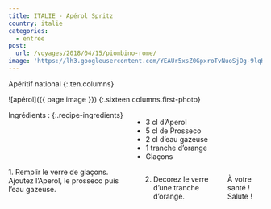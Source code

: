 ```yaml
---
title: ITALIE - Apérol Spritz
country: italie
categories:
  - entree
post:
  url: /voyages/2018/04/15/piombino-rome/
image: 'https://lh3.googleusercontent.com/YEAUr5xsZ0GpxroTvNuoSjOg-9lqHegENHhnn6Dz_ygKcfZnCttJz05wgHwQVF7lOq3PJzNGBH0uzk5-KMqJQ_opDl5sKnvawuPb8fcfskX-7ZqOuJdTnuKKwIOpoVfVL9vNfPdv7fQgLH4QskeR_30guk8cyloTsvBua5Ve81tt5mEUoGi02LB7-n1TSLEGFN4vyw1JSv0an1sA7aCIIg_HaiI2dH3XipsUaUxfQ8ZSi5sOeVtZCvj4osi1sMzgPfDZxAKjHpKnDPKTmFfKZzR_SWdK9xIh1lPNjBr10tgIq_JDO3_3S6v8g22CFDwTu8E32MqgXvsf9_JLwBrPhrsr84TO-19lIx8SvFUm2ADuH04BRH7FIJQIjqzTUpL1gLE3Ju4LNggD00h6dRiAhqqzPPNyOmhXMnDeyvzHPLdnd2SWfaU8VHNJpqbMtFi6D2jhjasLlDjZ6gdkyKObSTOTr983HEHh1tcxPAmAW43D4A5Wzx2uExAtDWhg6-BafAgWfd4nu5l8XTXmLYDgQHBnj9KEaYRqwjY17vkjFm5-prY8WfNOz2BLnNqj31GNn9yiJUGuIyzdM1_JbUK1a-lq6WEzAw7N-NKToj33flsawpDHTN3LW88whhwu_xn3evrUvyNsi4cauGDlS-9fJFTDL0SdHp-r0JKk1BDgxDnoq3l1Mqm3D_eY4gkFLF1L-AhXoCPN12JJMbc02mWn7bLq=w900'
---
```


Apéritif national
{:.ten.columns}

<!--fin extrait-->

![apérol]({{ page.image }})
{:.sixteen.columns.first-photo}

<div class="four columns" markdown="1">
Ingrédients :
{:.recipe-ingredients}

- 3 cl d’Aperol
- 5 cl de Prosseco
- 2 cl d’eau gazeuse
- 1 tranche d’orange
- Glaçons
</div>

<div class="ten columns" markdown="1">
1. Remplir le verre de glaçons. Ajoutez
l’Aperol, le prosseco puis l’eau gazeuse.

2. Decorez le verre d’une tranche
d’orange.

À votre santé ! Salute !
</div>
